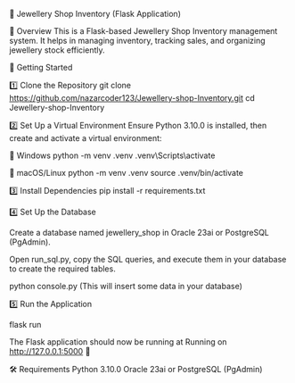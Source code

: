 <!-- # Jewellery-shop-Inventory using flask

> To run this in your local system 

> git clone https://github.com/nazarcoder123/Jewellery-shop-Inventory.git

> pip install -r requirements.txt

> create a database name jewellery_shop in your database(Oracle 23ai or PgAdmin)

> Then copy the query from run_sql.py to database execute it. Hence your tables are created

> Then execute this command in your vs code terminal python console.py

> Last but not the least flask run

Note: you should have python version 3.10.0 install in your system
      And create a virtual Env with py==3.10.0 & activate it (.venv\Scripts\activate).   -->


💎 Jewellery Shop Inventory (Flask Application)

📌 Overview
This is a Flask-based Jewellery Shop Inventory management system. It helps in managing inventory, tracking sales, and organizing jewellery stock efficiently.

🚀 Getting Started

1️⃣ Clone the Repository
git clone https://github.com/nazarcoder123/Jewellery-shop-Inventory.git
cd Jewellery-shop-Inventory

2️⃣ Set Up a Virtual Environment
Ensure Python 3.10.0 is installed, then create and activate a virtual environment:

🔹 Windows
python -m venv .venv
.venv\Scripts\activate

🔹 macOS/Linux
python -m venv .venv
source .venv/bin/activate

3️⃣ Install Dependencies
pip install -r requirements.txt

4️⃣ Set Up the Database

Create a database named jewellery_shop in Oracle 23ai or PostgreSQL (PgAdmin).

Open run_sql.py, copy the SQL queries, and execute them in your database to create the required tables.

python console.py (This will insert some data in your database)

5️⃣ Run the Application

flask run

The Flask application should now be running at Running on http://127.0.0.1:5000  🎉

🛠 Requirements
Python 3.10.0
Oracle 23ai or PostgreSQL (PgAdmin)